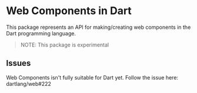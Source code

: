 # Web Components in Dart
This package represents an API for making/creating web components in the Dart programming language.

> NOTE: This package is experimental

## Issues
Web Components isn't fully suitable for Dart yet. 
Follow the issue here: dartlang/web#222